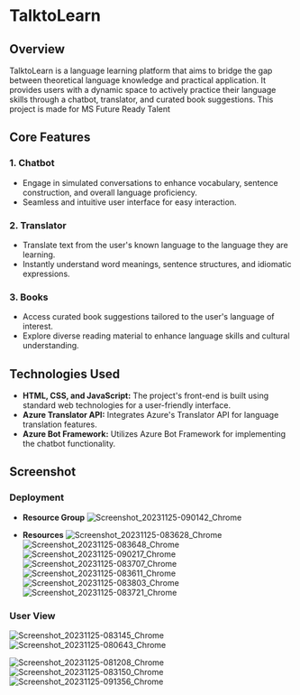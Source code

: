 # TalktoLearn

## Overview

TalktoLearn is a language learning platform that aims to bridge the gap between theoretical language knowledge and practical application. It provides users with a dynamic space to actively practice their language skills through a chatbot, translator, and curated book suggestions.
This project is made for MS Future Ready Talent

## Core Features

### 1. Chatbot

- Engage in simulated conversations to enhance vocabulary, sentence construction, and overall language proficiency.
- Seamless and intuitive user interface for easy interaction.

### 2. Translator

- Translate text from the user's known language to the language they are learning.
- Instantly understand word meanings, sentence structures, and idiomatic expressions.

### 3. Books

- Access curated book suggestions tailored to the user's language of interest.
- Explore diverse reading material to enhance language skills and cultural understanding.

## Technologies Used

- **HTML, CSS, and JavaScript:** The project's front-end is built using standard web technologies for a user-friendly interface.
- **Azure Translator API:** Integrates Azure's Translator API for language translation features.
- **Azure Bot Framework:** Utilizes Azure Bot Framework for implementing the chatbot functionality.
## Screenshot
### Deployment
 - **Resource Group**
![Screenshot_20231125-090142_Chrome](https://github.com/AkashDas253/TalktoLearn/assets/150669625/b2a7ee8f-9ef8-4eeb-90ee-17575faf4829)

- **Resources**
![Screenshot_20231125-083628_Chrome](https://github.com/AkashDas253/TalktoLearn/assets/150669625/e0d8d6cd-af19-4715-ad0b-fe6c9ca46562)
![Screenshot_20231125-083648_Chrome](https://github.com/AkashDas253/TalktoLearn/assets/150669625/f3c6bb14-ced3-47b9-869b-7152fec02534)
![Screenshot_20231125-090217_Chrome](https://github.com/AkashDas253/TalktoLearn/assets/150669625/ee76680e-a0b7-40b2-9d30-39ff5c3a62dc)
![Screenshot_20231125-083707_Chrome](https://github.com/AkashDas253/TalktoLearn/assets/150669625/f3e55bea-9511-45dc-84df-80b04766665b)
![Screenshot_20231125-083611_Chrome](https://github.com/AkashDas253/TalktoLearn/assets/150669625/736802a3-c65c-46e7-a100-bae6d92138c3)
![Screenshot_20231125-083803_Chrome](https://github.com/AkashDas253/TalktoLearn/assets/150669625/135f9b8f-2719-41a6-af60-15da63f6afff)
![Screenshot_20231125-083721_Chrome](https://github.com/AkashDas253/TalktoLearn/assets/150669625/7a1ef06d-5081-4a03-86e2-2e28a96b4f60)

### User View

![Screenshot_20231125-083145_Chrome](https://github.com/AkashDas253/TalktoLearn/assets/150669625/8007e182-3ba3-46bd-9ed7-5816ec55e9c9)
![Screenshot_20231125-080643_Chrome](https://github.com/AkashDas253/TalktoLearn/assets/150669625/d96e005b-782a-4250-b010-59e45286659a)

![Screenshot_20231125-081208_Chrome](https://github.com/AkashDas253/TalktoLearn/assets/150669625/face7048-b1ac-4b7e-b5e8-9d10134e365c)
![Screenshot_20231125-083150_Chrome](https://github.com/AkashDas253/TalktoLearn/assets/150669625/b8cadd4d-2a67-4f12-b59a-5ab2a73857f4)
![Screenshot_20231125-091356_Chrome](https://github.com/AkashDas253/TalktoLearn/assets/150669625/92a67c9b-9b38-4f35-892f-0fb780175beb)
